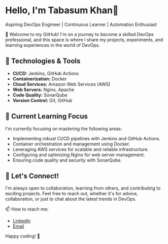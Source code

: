 # Hello, I'm Tabasum Khan👋

Aspiring DevOps Engineer | Continuous Learner | Automation Enthusiast

🚀 Welcome to my GitHub! I'm on a journey to become a skilled DevOps professional, and this space is where I share my projects, experiments, and learning experiences in the world of DevOps.

## 🔧 Technologies & Tools

- **CI/CD:** Jenkins, GitHub Actions
- **Containerization:** Docker
- **Cloud Services:** Amazon Web Services (AWS)
- **Web Servers:** Nginx, Apache
- **Code Quality:** SonarQube
- **Version Control:** Git, GitHub

## 🌱 Current Learning Focus

I'm currently focusing on mastering the following areas:

- Implementing robust CI/CD pipelines with Jenkins and GitHub Actions.
- Container orchestration and management using Docker.
- Leveraging AWS services for scalable and reliable infrastructure.
- Configuring and optimizing Nginx for web server management.
- Ensuring code quality and security with SonarQube.

## 🤝 Let's Connect!

I'm always open to collaboration, learning from others, and contributing to exciting projects. Feel free to reach out, whether it's for advice, collaboration, or just to chat about the latest trends in DevOps.

📫 How to reach me:
- [LinkedIn](https://www.linkedin.com/in/tabasum-khan)
- [Email](tabasumkhanmca@gmail.com)

Happy coding! 🚀

